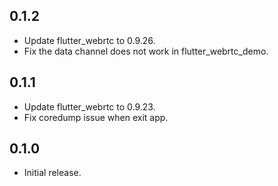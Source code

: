 ## 0.1.2

* Update flutter_webrtc to 0.9.26.
* Fix the data channel does not work in flutter_webrtc_demo.

## 0.1.1

* Update flutter_webrtc to 0.9.23.
* Fix coredump issue when exit app.

## 0.1.0

* Initial release.

